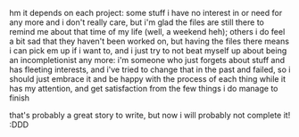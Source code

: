 hm it depends on each project: some stuff i have no interest in or need for any more and i don't really care, but i'm glad the files are still there to remind me about that time of my life (well, a weekend heh); others i do feel a bit sad that they haven't been worked on, but having the files there means i can pick em up if i want to, and i just try to not beat myself up about being an incompletionist any more: i'm someone who just forgets about stuff and has fleeting interests, and i've tried to change that in the past and failed, so i should just embrace it and be happy with the process of each thing while it has my attention, and get satisfaction from the few things i do manage to finish

that's probably a great story to write, but now i will probably not complete it! :DDD
